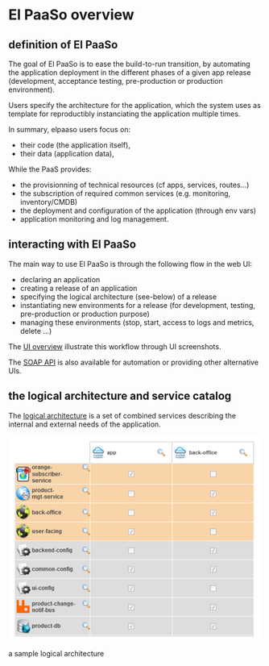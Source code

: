 # El PaaSo overview

## definition of El PaaSo

The goal of El PaaSo is to ease the build-to-run transition, by automating the application deployment in the different phases of a given app release (development, acceptance testing, pre-production or production environment).
 
Users specify the architecture for the application, which the system uses as template for reproductibly instanciating the application multiple times. 

In summary, elpaaso users focus on:

* their code (the application itself),
* their data (application data),

While the PaaS provides:

* the provisionning of technical resources (cf apps, services, routes...)
* the subscription of required common services (e.g. monitoring, inventory/CMDB)
* the deployment and configuration of the application (through env vars)
* application monitoring and log management.

## interacting with El PaaSo

The main way to use El PaaSo is through the following flow in the web UI:

* declaring an application
* creating a release of an application
* specifying the logical architecture (see-below) of a release
* instantiating new environments for a release (for development, testing, pre-production or production purpose)
* managing these environments (stop, start, access to logs and metrics, delete ...)

The [UI overview](web_ui_overview.md) illustrate this workflow through UI screenshots.

The [SOAP API](north_api.md) is also available for automation or providing other alternative UIs.

## the logical architecture and service catalog

The [logical architecture](logical_architecture.md) is a set of combined services describing the internal and external needs of the application. 

![a simplified logical architecture](sample_logical_architecture.png)

a sample logical architecture


